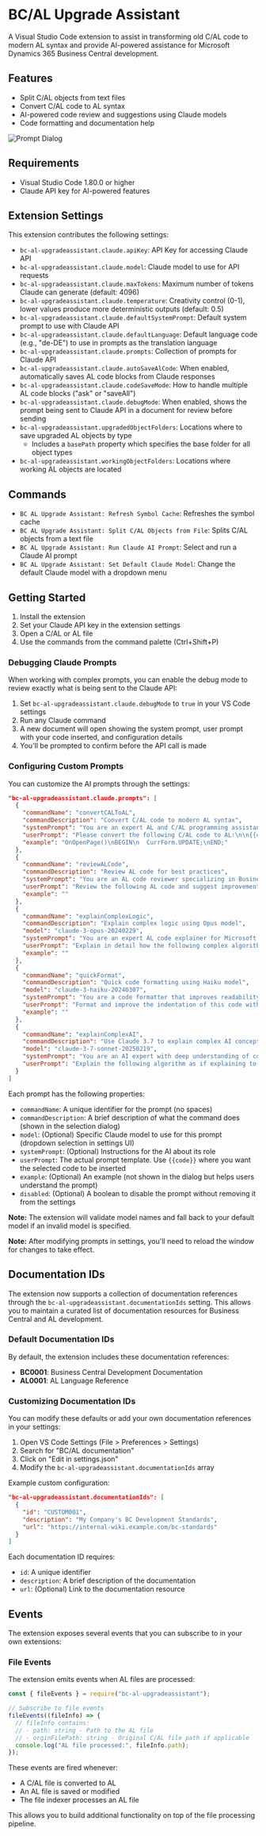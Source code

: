 # BC/AL Upgrade Assistant

A Visual Studio Code extension to assist in transforming old C/AL code to modern AL syntax and provide AI-powered assistance for Microsoft Dynamics 365 Business Central development.

## Features

- Split C/AL objects from text files
- Convert C/AL code to AL syntax
- AI-powered code review and suggestions using Claude models
- Code formatting and documentation help

![Prompt Dialog](https://imgur.com/Fdwiq2K.png)

## Requirements

- Visual Studio Code 1.80.0 or higher
- Claude API key for AI-powered features

## Extension Settings

This extension contributes the following settings:

- `bc-al-upgradeassistant.claude.apiKey`: API Key for accessing Claude API
- `bc-al-upgradeassistant.claude.model`: Claude model to use for API requests
- `bc-al-upgradeassistant.claude.maxTokens`: Maximum number of tokens Claude can generate (default: 4096)
- `bc-al-upgradeassistant.claude.temperature`: Creativity control (0-1), lower values produce more deterministic outputs (default: 0.5)
- `bc-al-upgradeassistant.claude.defaultSystemPrompt`: Default system prompt to use with Claude API
- `bc-al-upgradeassistant.claude.defaultLanguage`: Default language code (e.g., "de-DE") to use in prompts as the translation language
- `bc-al-upgradeassistant.claude.prompts`: Collection of prompts for Claude API
- `bc-al-upgradeassistant.claude.autoSaveAlCode`: When enabled, automatically saves AL code blocks from Claude responses
- `bc-al-upgradeassistant.claude.codeSaveMode`: How to handle multiple AL code blocks ("ask" or "saveAll")
- `bc-al-upgradeassistant.claude.debugMode`: When enabled, shows the prompt being sent to Claude API in a document for review before sending
- `bc-al-upgradeassistant.upgradedObjectFolders`: Locations where to save upgraded AL objects by type
  - Includes a `basePath` property which specifies the base folder for all object types
- `bc-al-upgradeassistant.workingObjectFolders`: Locations where working AL objects are located

## Commands

- `BC AL Upgrade Assistant: Refresh Symbol Cache`: Refreshes the symbol cache
- `BC AL Upgrade Assistant: Split C/AL Objects from File`: Splits C/AL objects from a text file
- `BC AL Upgrade Assistant: Run Claude AI Prompt`: Select and run a Claude AI prompt
- `BC AL Upgrade Assistant: Set Default Claude Model`: Change the default Claude model with a dropdown menu

## Getting Started

1. Install the extension
2. Set your Claude API key in the extension settings
3. Open a C/AL or AL file
4. Use the commands from the command palette (Ctrl+Shift+P)

### Debugging Claude Prompts

When working with complex prompts, you can enable the debug mode to review exactly what is being sent to the Claude API:

1. Set `bc-al-upgradeassistant.claude.debugMode` to `true` in your VS Code settings
2. Run any Claude command
3. A new document will open showing the system prompt, user prompt with your code inserted, and configuration details
4. You'll be prompted to confirm before the API call is made

### Configuring Custom Prompts

You can customize the AI prompts through the settings:

```json
"bc-al-upgradeassistant.claude.prompts": [
  {
    "commandName": "convertCALToAL",
    "commandDescription": "Convert C/AL code to modern AL syntax",
    "systemPrompt": "You are an expert AL and C/AL programming assistant. You help developers convert legacy C/AL code to modern AL code for Business Central.",
    "userPrompt": "Please convert the following C/AL code to AL:\n\n{{code}}",
    "example": "OnOpenPage()\nBEGIN\n  CurrForm.UPDATE;\nEND;"
  },
  {
    "commandName": "reviewALCode",
    "commandDescription": "Review AL code for best practices",
    "systemPrompt": "You are an AL code reviewer specializing in Business Central best practices.",
    "userPrompt": "Review the following AL code and suggest improvements for performance and readability:\n\n{{code}}",
    "example": ""
  },
  {
    "commandName": "explainComplexLogic",
    "commandDescription": "Explain complex logic using Opus model",
    "model": "claude-3-opus-20240229",
    "systemPrompt": "You are an expert AL code explainer for Microsoft Dynamics 365 Business Central.",
    "userPrompt": "Explain in detail how the following complex algorithm works:\n\n{{code}}",
    "example": ""
  },
  {
    "commandName": "quickFormat",
    "commandDescription": "Quick code formatting using Haiku model",
    "model": "claude-3-haiku-20240307",
    "systemPrompt": "You are a code formatter that improves readability without changing functionality.",
    "userPrompt": "Format and improve the indentation of this code without changing its functionality:\n\n{{code}}",
    "example": ""
  },
  {
    "commandName": "explainComplexAI",
    "commandDescription": "Use Claude 3.7 to explain complex AI concepts",
    "model": "claude-3-7-sonnet-20250219",
    "systemPrompt": "You are an AI expert with deep understanding of complex algorithms. Explain concepts clearly.",
    "userPrompt": "Explain the following algorithm as if explaining to another developer:\n\n{{code}}"
  }
]
```

Each prompt has the following properties:

- `commandName`: A unique identifier for the prompt (no spaces)
- `commandDescription`: A brief description of what the command does (shown in the selection dialog)
- `model`: (Optional) Specific Claude model to use for this prompt (dropdown selection in settings UI)
- `systemPrompt`: (Optional) Instructions for the AI about its role
- `userPrompt`: The actual prompt template. Use `{{code}}` where you want the selected code to be inserted
- `example`: (Optional) An example (not shown in the dialog but helps users understand the prompt)
- `disabled`: (Optional) A boolean to disable the prompt without removing it from the settings

**Note:** The extension will validate model names and fall back to your default model if an invalid model is specified.

**Note:** After modifying prompts in settings, you'll need to reload the window for changes to take effect.

## Documentation IDs

The extension now supports a collection of documentation references through the `bc-al-upgradeassistant.documentationIds` setting. This allows you to maintain a curated list of documentation resources for Business Central and AL development.

### Default Documentation IDs

By default, the extension includes these documentation references:

- **BC0001**: Business Central Development Documentation
- **AL0001**: AL Language Reference

### Customizing Documentation IDs

You can modify these defaults or add your own documentation references in your settings:

1. Open VS Code Settings (File > Preferences > Settings)
2. Search for "BC/AL documentation"
3. Click on "Edit in settings.json"
4. Modify the `bc-al-upgradeassistant.documentationIds` array

Example custom configuration:

```json
"bc-al-upgradeassistant.documentationIds": [
  {
    "id": "CUSTOM001",
    "description": "My Company's BC Development Standards",
    "url": "https://internal-wiki.example.com/bc-standards"
  }
]
```

Each documentation ID requires:

- `id`: A unique identifier
- `description`: A brief description of the documentation
- `url`: (Optional) Link to the documentation resource

## Events

The extension exposes several events that you can subscribe to in your own extensions:

### File Events

The extension emits events when AL files are processed:

```javascript
const { fileEvents } = require("bc-al-upgradeassistant");

// Subscribe to file events
fileEvents((fileInfo) => {
  // fileInfo contains:
  // - path: string - Path to the AL file
  // - orginFilePath: string - Original C/AL file path if applicable
  console.log("AL file processed:", fileInfo.path);
});
```

These events are fired whenever:

- A C/AL file is converted to AL
- An AL file is saved or modified
- The file indexer processes an AL file

This allows you to build additional functionality on top of the file processing pipeline.
